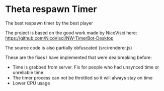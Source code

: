 # Theta respawn Timer
The best respawn timer by the best player

The project is based on the good work made by NicoVisci here: https://github.com/NicoVisci/NW-TimerBot-Desktop

The source code is also partially obfuscated (src/renderer.js)

These are the fixes I have implemented that were dealbreaking before:

- Time is grabbed from server. Fix for people who had unsynced time or unreliable time.
- The timer process can not be throttled so it will always stay on time
- Lower CPU usage
